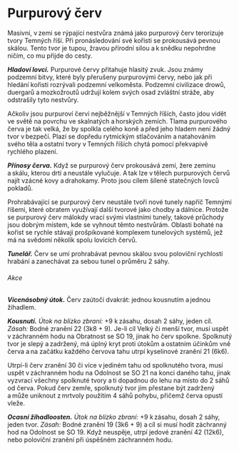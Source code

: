 # Purpurový červ
  
Masivní, v zemi se rýpající nestvůra známá jako purpurový červ terorizuje tvory Temných říší. Při pronásledování své kořisti se prokousává pevnou skálou. Tento tvor je tupou, žravou přírodní silou a k snědku nepohrdne ničím, co mu přijde do cesty.
  
***Hladoví lovci.*** Purpurové červy přitahuje hlasitý zvuk. Jsou známy podzemní bitvy, které byly přerušeny purpurovými červy, nebo jak při hledání kořisti rozrývali podzemní velkoměsta. Podzemní civilizace drowů, duergarů a mozkožroutů udržují kolem svých osad zvláštní stráže, aby odstrašily tyto nestvůry.
  
Ačkoliv jsou purpuroví červi nejběžnější v Temných říších, často jdou vidět ve světě na povrchu ve skalnatých a horských zemích. Tlama purpurového červa je tak velká, že by spolkla celého koně a před jeho hladem není žádný tvor v bezpečí. Plazí se dopředu rytmickým stlačováním a natahováním svého těla a ostatní tvory v Temných říších chytá pomocí překvapivě rychlého plazení.
  
***Přínosy červa.*** Když se purpurový červ prokousává zemí, žere zeminu a skálu, kterou drtí a neustále vylučuje. A tak lze v tělech purpurových červů najít vzácné kovy a drahokamy. Proto jsou cílem šíleně statečných lovců pokladů.
  
Prohrabávající se purpurový červ neustále tvoří nové tunely napříč Temnými říšemi, které obratem využívají další tvorové jako chodby a dálnice. Protože se purpurový červ málokdy vrací svými vlastními tunely, takové průchody jsou dobrým místem, kde se vyhnout těmto nestvůrám. Oblasti bohaté na kořist se rychle stávají prošpikované komplexem tunelových systémů, jež má na svědomí několik spolu lovících červů.  


<Monster 
    title="Purpurový červ"
    subtitle="Gigantická obluda, bez přesvědčení"
    armor-class="18 (přirozená zbroj)"
    hit-points="247 (15k20 + 90)"
    speed="10 sáhů, hrabání 6 sáhů"
    str="28 (+9)"
    dex="7 (-2)"
    con="22 (+6)"
    int="1 (-5)"
    wis="8 (-1)"
    cha="4 (-3)"
    saving-throws="Odl +11, Mdr +4"
    skills=""
    damage-vulnerabilities=""
    damage-resistances=""
    damage-immunities=""
    condition-immunities=""
    senses="mimozrakové vnímání 6 sáhů, citlivost na otřesy 12 sáhů, pasivní Vnímání 9"
    languages="—"
    challenge="15 (13 000 ZK)"
    >
 
***Tunelář.*** Červ se umí prohrabávat pevnou skálou svou poloviční rychlostí hrabání a zanechávat za sebou tunel o průměru 2 sáhy.
  
###### Akce
  
***Vícenásobný útok.*** Červ zaútočí dvakrát: jednou kousnutím a jednou žihadlem.
  
***Kousnutí.*** *Útok na blízko zbraní:* +9 k zásahu, dosah 2 sáhy, jeden cíl. *Zásah:* Bodné zranění 22 (3k8 + 9). Je-li cíl Velký či menší tvor, musí uspět v záchranném hodu na Obratnost se SO 19, jinak ho červ spolkne. Spolknutý tvor je slepý a zadržený, má úplný kryt proti útokům a ostatním účinkům vně červa a na začátku každého červova tahu utrpí kyselinové zranění 21 (6k6).
  
Utrpí-li červ zranění 30 či více v jediném tahu od spolknutého tvora, musí uspět v záchranném hodu na Odolnost se SO 21 na konci daného tahu, jinak vyzvrací všechny spolknuté tvory a ti dopadnou do lehu na místo do 2 sáhů od červa. Pokud červ zemře, spolknutý tvor jím přestane být zadržený a může uniknout z mrtvoly použitím 4 sáhů pohybu, přičemž červa opustí vleže.
  
***Ocasní žihadloosten.*** *Útok na blízko zbraní:* +9 k zásahu, dosah 2 sáhy, jeden tvor. *Zásah:* Bodné zranění 19 (3k6 + 9) a cíl si musí hodit záchranný hod na Odolnost se SO 19. Když neuspěje, utrpí jedové zranění 42 (12k6), nebo poloviční zranění při úspěšném záchranném hodu.


</Monster>
<!--stackedit_data:
eyJoaXN0b3J5IjpbLTUxNjgwNzI0Ml19
-->